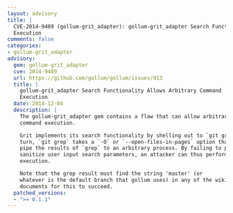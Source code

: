 ```yaml
---
layout: advisory
title: |
  CVE-2014-9489 (gollum-grit_adapter): gollum-grit_adapter Search Functionality Allows Arbitrary Command
  Execution
comments: false
categories:
- gollum-grit_adapter
advisory:
  gem: gollum-grit_adapter
  cve: 2014-9489
  url: https://github.com/gollum/gollum/issues/913
  title: |
    gollum-grit_adapter Search Functionality Allows Arbitrary Command
    Execution
  date: 2014-12-04
  description: |
    The gollum-grit_adapter gem contains a flaw that can allow arbitrary
    command execution.

    Grit implements its search functionality by shelling out to `git grep`. In
    turn, `git grep` takes a `-O` or `--open-files-in-pages` option that will
    pipe the results of `grep` to an arbitrary process. By failing to properly
    sanitize user input search parameters, an attacker can thus perform command
    execution.

    Note that the grep result must find the string 'master' (or
    whatever is the default branch that gollum uses) in any of the wiki's
    documents for this to succeed.
  patched_versions:
  - ">= 0.1.1"
---
```

